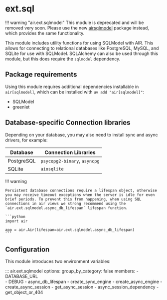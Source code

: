 # ext.sql

!!! warning "air.ext.sqlmodel"
    This module is deprecated and will be removed very soon. Please use the new [airsqlmodel](https://pypi.org/project/airsqlmodel) package instead, which provides the same functionality.

This module includes utility functions for using SQLModel with AIR. This allows for connecting to relational databases like PostgreSQL, MySQL, and SQLite for use with SQLModel. SQLAlchemy can also be used through this module, but this does require the `sqlmodel` dependency.

## Package requirements

Using this module requires additional dependencies installable in `air[sqlmodel]`, which can be installed with `uv add "air[sqlmodel]"`:

- SQLModel
- greenlet

## Database-specific Connection libraries

Depending on your database, you may also need to install sync and async drivers, for example:

|Database | Connection Libraries |
| --- | --- |
| PostgreSQL | `psycopg2-binary`, `asyncpg` |
| SQLite | `aiosqlite` |


!!! warning

    Persistent database connections require a lifespan object, otherwise you may receive timeout exceptions when the server is idle for even brief periods. To prevent this from happening, when using SQL connections in air views we strong recommend using the `air.ext.sqlmodel.async_db_lifespan` lifespan function.

    ```python
    import air

    app = air.Air(lifespan=air.ext.sqlmodel.async_db_lifespan)
    ```

## Configuration

This module introduces two environment variables:

::: air.ext.sqlmodel
    options:
      group_by_category: false
      members:
        - DATABASE_URL      
        - DEBUG
        - async_db_lifespan
        - create_sync_engine
        - create_async_engine
        - create_async_session
        - get_async_session
        - async_session_dependency
        - get_object_or_404